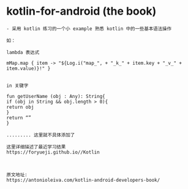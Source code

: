 # kotlin-for-android (the book)

    - 采用 kotlin 练习的一个小 example 熟悉 kotlin 中的一些基本语法操作

    如：

    lambda 表达式

    mMap.map { item -> "${Log.i("map_", + "_k_" + item.key + "_v_" + item.value)}!" }


    in 关键字

    fun getUserName (obj : Any): String{
    if (obj in String && obj.length > 0){
    return obj
    }
    return “”
    }

    ......... 这里就不具体添加了

    这里详细描述了最近学习结果
    https://foryueji.github.io//Kotlin



    原文地址:
    https://antonioleiva.com/kotlin-android-developers-book/